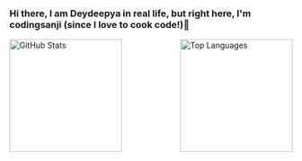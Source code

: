 <!DOCTYPE html>
<html lang="en">
<head>
<meta charset="UTF-8">
<meta name="viewport" content="width=device-width, initial-scale=1.0">
<title>codingsanji's Github Stats</title>
<style>
    .container {
        display: flex;
        flex-direction: row;
        justify-content: space-between;
    }
    .container img {
        max-width: 50%;
        height: 200px;
    }
</style>
</head>
<body>
<h3>Hi there, I am Deydeepya in real life, but right here, I'm codingsanji (since I love to cook code!)👋</h3>
<div class="container">
    <img src="https://github-readme-stats.vercel.app/api?username=codingsanji&show_icons=true&theme=radical" alt="GitHub Stats">
    <img src="https://github-readme-stats.vercel.app/api/top-langs/?username=codingsanji&layout=compact&langs_count=8" alt="Top Languages">
</div>
</body>
</html>
